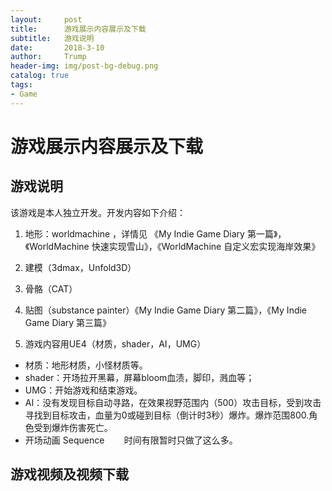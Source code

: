 ```yaml
---
layout:     post
title:      游戏展示内容展示及下载
subtitle:   游戏说明
date:       2018-3-10
author:     Trump
header-img: img/post-bg-debug.png
catalog: true
tags:
- Game
---
```


# 游戏展示内容展示及下载
## 游戏说明
该游戏是本人独立开发。开发内容如下介绍：

1. 地形：worldmachine ，详情见 《My Indie Game Diary 第一篇》，《WorldMachine 快速实现雪山》，《WorldMachine 自定义宏实现海岸效果》

2. 建模（3dmax，Unfold3D）

3. 骨骼（CAT）

4. 贴图（substance painter）《My Indie Game Diary 第二篇》，《My Indie Game Diary 第三篇》

5. 游戏内容用UE4（材质，shader，AI，UMG）

- 材质：地形材质，小怪材质等。  
- shader：开场拉开黑幕，屏幕bloom血渍，脚印，溅血等；   
- UMG：开始游戏和结束游戏。   
- AI：没有发现目标自动寻路，在效果视野范围内（500）攻击目标，受到攻击寻找到目标攻击，血量为0或碰到目标（倒计时3秒）爆炸。爆炸范围800.角色受到爆炸伤害死亡。
- 开场动画 Sequence
    
    时间有限暂时只做了这么多。
    
## 游戏视频及视频下载



